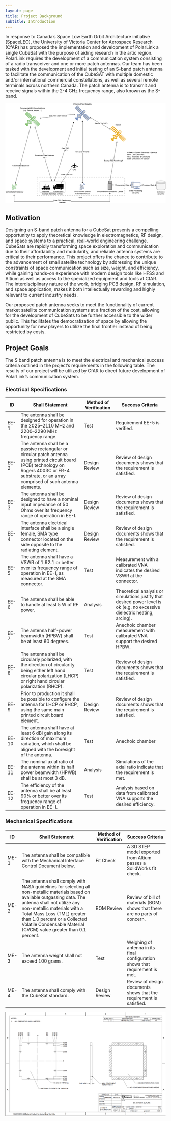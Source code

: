 ```yaml
---
layout: page
title: Project Background
subtitle: Introduction
---
```


In response to Canada’s Space Low Earth Orbit Architecture initiative (SpaceLEO), the University of Victoria Center for Aerospace Research (CfAR) has proposed the implementation and development of PolarLink a single CubeSat with the purpose of aiding research in the artic region. PolarLink requires the development of a communication system consisting of a radio transceiver and one or more patch antennas. Our team has been tasked with the development and initial testing of an S-band patch antenna to facilitate the communication of the CubeSAT with multiple domestic and/or international commercial constellations, as well as several remote terminals across northern Canada. The patch antenna is to transmit and receive signals within the 2-4 GHz frequency range, also known as the S-band. 

![Polar Link Concept](/assets/img/PolarLink_Concept.png)

## Motivation

Designing an S-band patch antenna for a CubeSat presents a compelling opportunity to apply theoretical knowledge in electromagnetics, RF design, and space systems to a practical, real-world engineering challenge. CubeSats are rapidly transforming space exploration and communication due to their affordability and modularity, and reliable antenna systems are critical to their performance. This project offers the chance to contribute to the advancement of small satellite technology by addressing the unique constraints of space communication such as size, weight, and efficiency, while gaining hands-on experience with modern design tools like HFSS and Altium as well as access to the specialized equipment and tools at CfAR. The interdisciplinary nature of the work, bridging PCB design, RF simulation, and space application, makes it both intellectually rewarding and highly relevant to current industry needs.

Our proposed patch antenna seeks to meet the functionality of current market satellite communication systems at a fraction of the cost, allowing for the development of CubeSats to be further accessible to the wider public. This facilitates the democratization of space by allowing the opportunity for new players to utilize the final frontier instead of being restricted by costs.

## Project Goals

The S band patch antenna is to meet the electrical and mechanical success criteria outlined in the project’s requirements in the following table. The results of our project will be utilized by CfAR to direct future development of PolarLink’s communication system. 

### Electrical Specifications

| **ID**  | **Shall Statement**                                                                                                                                                                  | **Method of Verification** | **Success Criteria**                                                        |
|---------|--------------------------------------------------------------------------------------------------------------------------------------------------------------------------------------|----------------------------|----------------------------------------------------------------------------|
| EE-1    | The antenna shall be designed for operation in the 2025–2110 MHz and 2200–2290 MHz frequency range.                                                                                  | Test                       | Requirement EE-5 is verified.                                               |
| EE-2    | The antenna shall be a passive rectangular or circular patch antenna using printed circuit board (PCB) technology on Rogers 4003C or FR-4 substrate, or an array comprised of such antenna elements. | Design Review              | Review of design documents shows that the requirement is satisfied.        |
| EE-3    | The antenna shall be designed to have a nominal input impedance of 50 Ohms over its frequency range of operation in EE-I.                                                           | Design Review              | Review of design documents shows that the requirement is satisfied.        |
| EE-4    | The antenna electrical interface shall be a single female, SMA type connector located on the side opposite to the radiating element.                                                | Design Review              | Review of design documents shows that the requirement is satisfied.        |
| EE-5    | The antenna shall have a VSWR of 1.92:1 or better over its frequency range of operation in EE-I, as measured at the SMA connector.                                                  | Test                       | Measurement with a calibrated VNA indicates the desired VSWR at the connector. |
| EE-6    | The antenna shall be able to handle at least 5 W of RF power.                                                                                                                        | Analysis                   | Theoretical analysis or simulations justify that desired power level is ok (e.g. no excessive dielectric heating, arcing). |
| EE-7    | The antenna half-power beamwidth (HPBW) shall be at least 60 degrees.                                                                                                                | Test                       | Anechoic chamber measurement with calibrated VNA support the desired HPBW. |
| EE-8    | The antenna shall be circularly polarized, with the direction of circularity being either left hand circular polarization (LHCP) or right hand circular polarization (RHCP).      | Test                       | Review of design documents shows that the requirement is satisfied.        |
| EE-9    | Prior to production it shall be possible to configure the antenna for LHCP or RHCP, using the same main printed circuit board element.                                            | Design Review              | Review of design documents shows that the requirement is satisfied.        |
| EE-10   | The antenna shall have at least 6 dBi gain along its direction of maximum radiation, which shall be aligned with the boresight of the antenna.                                      | Test                       | Anechoic chamber                                                           |
| EE-11   | The nominal axial ratio of the antenna within its half power beamwidth (HPWB) shall be at most 3 dB.                                                                                  | Analysis                   | Simulations of the axial ratio indicate that the requirement is met.       |
| EE-12   | The efficiency of the antenna shall be at least 90% or better over its frequency range of operation in EE-I.                                                                         | Test                       | Analysis based on data from calibrated VNA supports the desired efficiency. |

### Mechanical Specifications

| **ID**  | **Shall Statement**                                                                                                                                                                  | **Method of Verification** | **Success Criteria**                                                        |
|---------|--------------------------------------------------------------------------------------------------------------------------------------------------------------------------------------|----------------------------|----------------------------------------------------------------------------|
| ME-1    | The antenna shall be compatible with the Mechanical Interface Control Document below.                                                                                                | Fit Check                  | A 3D STEP model exported from Altium passes a SolidWorks fit check.        |
| ME-2    | The antenna shall comply with NASA guidelines for selecting all non-metallic materials based on available outgassing data. The antenna shall not utilize any non-metallic materials with a Total Mass Loss (TML) greater than 1.0 percent or a Collected Volatile Condensable Material (CVCM) value greater than 0.1 percent. | BOM Review                 | Review of bill of materials (BOM) shows that there are no parts of concern. |
| ME-3    | The antenna weight shall not exceed 100 grams.                                                                                                                                      | Test                       | Weighing of antenna in its final configuration shows that requirement is met. |
| ME-4    | The antenna shall comply with the CubeSat standard.                                                                                                                                 | Design Review              | Review of design documents shows that the requirement is satisfied.        |

![Mechanical Constraints](/assets/img/Mechanical_Constraints.png)
